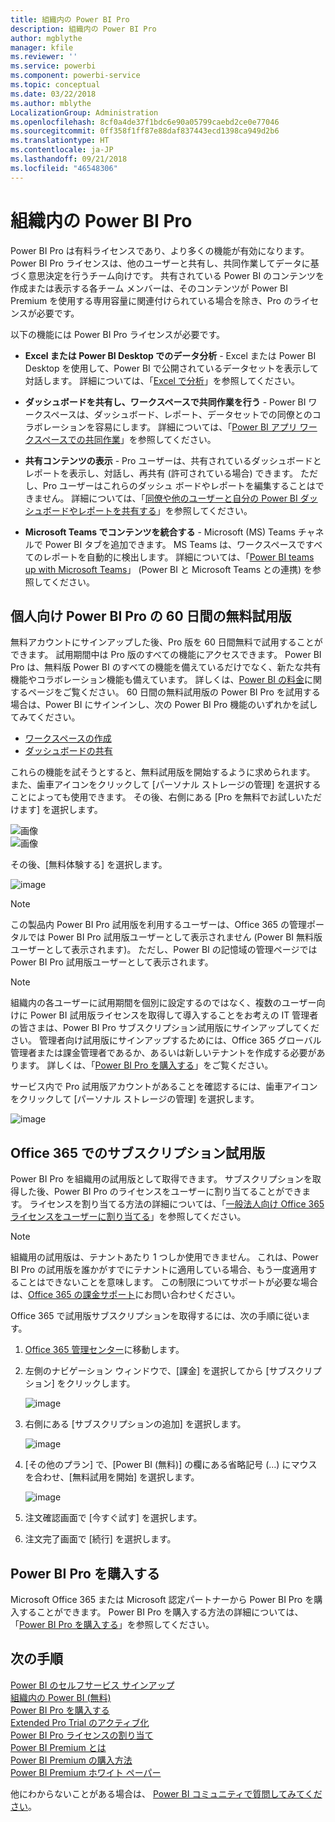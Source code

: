 ```yaml
---
title: 組織内の Power BI Pro
description: 組織内の Power BI Pro
author: mgblythe
manager: kfile
ms.reviewer: ''
ms.service: powerbi
ms.component: powerbi-service
ms.topic: conceptual
ms.date: 03/22/2018
ms.author: mblythe
LocalizationGroup: Administration
ms.openlocfilehash: 8cf0a4de37f1bdc6e90a05799caebd2ce0e77046
ms.sourcegitcommit: 0ff358f1ff87e88daf837443ecd1398ca949d2b6
ms.translationtype: HT
ms.contentlocale: ja-JP
ms.lasthandoff: 09/21/2018
ms.locfileid: "46548306"
---
```

# <a name="power-bi-pro-in-your-organization"></a>組織内の Power BI Pro

Power BI Pro は有料ライセンスであり、より多くの機能が有効になります。 Power BI Pro ライセンスは、他のユーザーと共有し、共同作業してデータに基づく意思決定を行うチーム向けです。  共有されている Power BI のコンテンツを作成または表示する各チーム メンバーは、そのコンテンツが Power BI Premium を使用する専用容量に関連付けられている場合を除き、Pro のライセンスが必要です。

以下の機能には Power BI Pro ライセンスが必要です。

* **Excel または Power BI Desktop でのデータ分析** - Excel または Power BI Desktop を使用して、Power BI で公開されているデータセットを表示して対話します。 詳細については、「[Excel で分析](service-analyze-in-excel.md)」を参照してください。

* **ダッシュボードを共有し、ワークスペースで共同作業を行う** - Power BI ワークスペースは、ダッシュボード、レポート、データセットでの同僚とのコラボレーションを容易にします。 詳細については、「[Power BI アプリ ワークスペースでの共同作業](service-collaborate-power-bi-workspace.md)」を参照してください。

* **共有コンテンツの表示** - Pro ユーザーは、共有されているダッシュボードとレポートを表示し、対話し、再共有 (許可されている場合) できます。 ただし、Pro ユーザーはこれらのダッシュ ボードやレポートを編集することはできません。 詳細については、「[同僚や他のユーザーと自分の Power BI ダッシュボードやレポートを共有する](service-share-dashboards.md)」を参照してください。

* **Microsoft Teams でコンテンツを統合する** - Microsoft (MS) Teams チャネルで Power BI タブを追加できます。 MS Teams は、ワークスペースですべてのレポートを自動的に検出します。 詳細については、「[Power BI teams up with Microsoft Teams](https://powerbi.microsoft.com/en-us/blog/power-bi-teams-up-with-microsoft-teams/)」 (Power BI と Microsoft Teams との連携) を参照してください。 

## <a name="power-bi-pro-60-day-trial-for-individuals"></a>個人向け Power BI Pro の 60 日間の無料試用版

無料アカウントにサインアップした後、Pro 版を 60 日間無料で試用することができます。 試用期間中は Pro 版のすべての機能にアクセスできます。 Power BI Pro は、無料版 Power BI のすべての機能を備えているだけでなく、新たな共有機能やコラボレーション機能も備えています。 詳しくは、[Power BI の料金](https://powerbi.microsoft.com/en-us/pricing/)に関するページをご覧ください。 60 日間の無料試用版の Power BI Pro を試用する場合は、Power BI にサインインし、次の Power BI Pro 機能のいずれかを試してみてください。

* [ワークスペースの作成](consumer/end-user-create-apps.md)
* [ダッシュボードの共有](service-share-dashboards.md)

これらの機能を試そうとすると、無料試用版を開始するように求められます。 また、歯車アイコンをクリックして [パーソナル ストレージの管理] を選択することによっても使用できます。 その後、右側にある [Pro を無料でお試しいただけます] を選択します。

   ![画像](media/service-power-bi-pro-in-your-organization/service-power-bi-pro-in-your-organization-01.png)
   </br>
   ![画像](media/service-power-bi-pro-in-your-organization/service-power-bi-pro-in-your-organization-02.png)

その後、[無料体験する] を選択します。

   ![image](media/service-power-bi-pro-in-your-organization/service-power-bi-pro-in-your-organization-03.png)

> [!NOTE]
> この製品内 Power BI Pro 試用版を利用するユーザーは、Office 365 の管理ポータルでは Power BI Pro 試用版ユーザーとして表示されません (Power BI 無料版ユーザーとして表示されます)。 ただし、Power BI の記憶域の管理ページでは Power BI Pro 試用版ユーザーとして表示されます。
>

> [!NOTE]
> 組織内の各ユーザーに試用期間を個別に設定するのではなく、複数のユーザー向けに Power BI 試用版ライセンスを取得して導入することをお考えの IT 管理者の皆さまは、Power BI Pro サブスクリプション試用版にサインアップしてください。 管理者向け試用版にサインアップするためには、Office 365 グローバル管理者または課金管理者であるか、あるいは新しいテナントを作成する必要があります。 詳しくは、「[Power BI Pro を購入する](service-admin-purchasing-power-bi-pro.md)」をご覧ください。
>

サービス内で Pro 試用版アカウントがあることを確認するには、歯車アイコンをクリックして [パーソナル ストレージの管理] を選択します。

   ![image](media/service-power-bi-pro-in-your-organization/service-power-bi-pro-in-your-organization-04.png)

## <a name="subscription-trial-in-office-365"></a>Office 365 でのサブスクリプション試用版

Power BI Pro を組織用の試用版として取得できます。 サブスクリプションを取得した後、Power BI Pro のライセンスをユーザーに割り当てることができます。 ライセンスを割り当てる方法の詳細については、「[一般法人向け Office 365 ライセンスをユーザーに割り当てる](https://support.office.com/en-us/article/assign-licenses-to-users-in-office-365-for-business-997596b5-4173-4627-b915-36abac6786dc?ui=en-US&rs=en-US&ad=US)」を参照してください。

> [!NOTE]
> 組織用の試用版は、テナントあたり 1 つしか使用できません。 これは、Power BI Pro の試用版を誰かがすでにテナントに適用している場合、もう一度適用することはできないことを意味します。 この制限についてサポートが必要な場合は、[Office 365 の課金サポート](https://support.office.microsoft.com/en-us/article/contact-support-for-business-products-admin-help-32a17ca7-6fa0-4870-8a8d-e25ba4ccfd4b?CorrelationId=552bbf37-214f-4202-80cb-b94240dcd671&ui=en-US&rs=en-US&ad=US)にお問い合わせください。
>

Office 365 で試用版サブスクリプションを取得するには、次の手順に従います。

1. [Office 365 管理センター](https://portal.office.com/adminportal/home#/homepage)に移動します。
2. 左側のナビゲーション ウィンドウで、[課金] を選択してから [サブスクリプション] をクリックします。

   ![image](media/service-power-bi-pro-in-your-organization/service-power-bi-pro-in-your-organization-05.png)

3. 右側にある [サブスクリプションの追加] を選択します。

   ![image](media/service-power-bi-pro-in-your-organization/service-power-bi-pro-in-your-organization-06.png)

4. [その他のプラン] で、[Power BI (無料)] の欄にある省略記号 (...) にマウスを合わせ、[無料試用を開始] を選択します。

   ![image](media/service-power-bi-pro-in-your-organization/service-power-bi-pro-in-your-organization-07.png) 

5. 注文確認画面で [今すぐ試す] を選択します。
6. 注文完了画面で [続行] を選択します。

## <a name="purchasing-power-bi-pro"></a>Power BI Pro を購入する

Microsoft Office 365 または Microsoft 認定パートナーから Power BI Pro を購入することができます。 Power BI Pro を購入する方法の詳細については、「[Power BI Pro を購入する](service-admin-purchasing-power-bi-pro.md)」を参照してください。

## <a name="next-steps"></a>次の手順
[Power BI のセルフサービス サインアップ](service-admin-signing-up-for-power-bi-with-a-new-office-365-trial.md)
<br/>
[組織内の Power BI (無料)](service-admin-service-free-in-your-organization.md)
<br/>
[Power BI Pro を購入する](service-admin-purchasing-power-bi-pro.md)
<br/>
[Extended Pro Trial のアクティブ化](service-extended-pro-trial.md)
<br/>
[Power BI Pro ライセンスの割り当て](service-admin-assigning-power-bi-pro-licenses.md)
<br/>
[Power BI Premium とは](service-admin-premium-manage.md)
<br/>
[Power BI Premium の購入方法](service-admin-premium-purchase.md)
<br/>
[Power BI Premium ホワイト ペーパー](https://aka.ms/pbipremiumwhitepaper)

他にわからないことがある場合は、 [Power BI コミュニティで質問してみてください](https://community.powerbi.com/)。